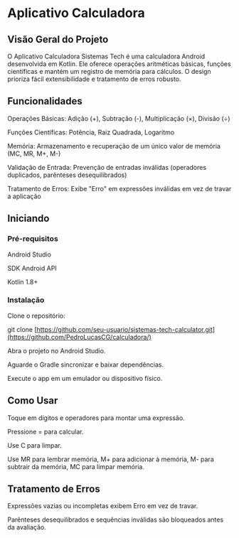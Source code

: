 # Aplicativo Calculadora

## Visão Geral do Projeto

O Aplicativo Calculadora Sistemas Tech é uma calculadora Android desenvolvida em Kotlin. Ele oferece operações aritméticas básicas, funções científicas e mantém um registro de memória para cálculos. O design prioriza fácil extensibilidade e tratamento de erros robusto.

## Funcionalidades

Operações Básicas: Adição (+), Subtração (-), Multiplicação (×), Divisão (÷)

Funções Científicas: Potência, Raiz Quadrada, Logaritmo

Memória: Armazenamento e recuperação de um único valor de memória (MC, MR, M+, M-)

Validação de Entrada: Prevenção de entradas inválidas (operadores duplicados, parênteses desequilibrados)

Tratamento de Erros: Exibe "Erro" em expressões inválidas em vez de travar a aplicação

## Iniciando

### Pré-requisitos

Android Studio

SDK Android API

Kotlin 1.8+

### Instalação

Clone o repositório:

git clone [https://github.com/seu-usuario/sistemas-tech-calculator.git](https://github.com/PedroLucasCG/calculadora/)

Abra o projeto no Android Studio.

Aguarde o Gradle sincronizar e baixar dependências.

Execute o app em um emulador ou dispositivo físico.

## Como Usar

Toque em dígitos e operadores para montar uma expressão.

Pressione = para calcular.

Use C para limpar.

Use MR para lembrar memória, M+ para adicionar à memória, M- para subtrair da memória, MC para limpar memória.

## Tratamento de Erros

Expressões vazias ou incompletas exibem Erro em vez de travar.

Parênteses desequilibrados e sequências inválidas são bloqueados antes da avaliação.
